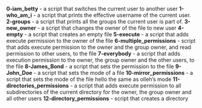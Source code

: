 **0-iam_betty** - a script that switches the current user to another user
**1-who_am_i** - a script that prints the effective username of the current user.
**2-groups** - a script that prints all the groups the current user is part of.
**3-new_owner** - a script that changes the owner of the file to new user
**4-empty** -  a script that creates an empty file
**5-execute** -  a script that adds execute permission to the owner of the file
**6-multiple_permissions** -  script that adds execute permission to the owner and the group owner, and read permission to other users, to the file
**7-everybody** - a script that adds execution permission to the owner, the group owner and the other users, to the file
**8-James_Bond** - a script that sets the permission to the file
**9-John_Doe** - a script that sets the mode of a file
**10-mirror_permissions** - a script that sets the mode of the file hello the same as olleh’s mode
**11-directories_permissions** - a script that adds execute permission to all subdirectories of the current directory for the owner, the group owner and all other users
**12-directory_permissions** - script that creates a directory
